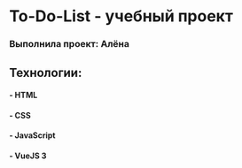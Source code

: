 # To-Do-List - yчебный проект 
### Выполнила проект: Алёна

## Технологии:
#### - HTML
#### - CSS 
#### - JavaScript
#### - VueJS 3
